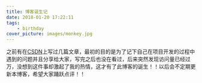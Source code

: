 ```yaml
---
title: 博客诞生记
date: 2018-01-20 17:22:11
tags:
    - birthday
cover_picture: images/monkey.jpg
---
```

之前有在[CSDN](http://blog.csdn.net/m0_37842988/article)上写过几篇文章，最初的目的是为了记下自己在项目开发的过程中遇到的问题并且分享给大家，写完之后也没在看过，后来突然发现访问量已经过万，没想到这件事却激起了我的热情，这才有了此博客的诞生！！以后会不定期更新本博客，希望大家踊跃点评！！